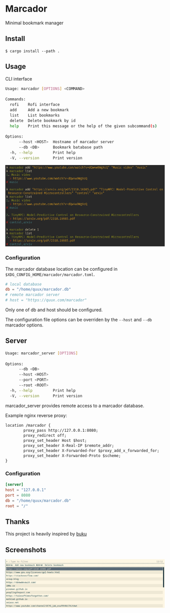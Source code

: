 # Marcador

Minimal bookmark manager

## Install

	$ cargo install --path .

## Usage

CLI interface

```bash
Usage: marcador [OPTIONS] <COMMAND>

Commands:
  rofi    Rofi interface
  add     Add a new bookmark
  list    List bookmarks
  delete  Delete bookmark by id
  help    Print this message or the help of the given subcommand(s)

Options:
      --host <HOST>  Hostname of marcador server
      --db <DB>      Bookmark batabase path
  -h, --help         Print help
  -V, --version      Print version
```

![Usage](./assets/usage.png)


### Configuration

The marcador database location can be configured in `$XDG_CONFIG_HOME/marcador/marcador.toml`.

```toml
# local database
db = "/home/quux/marcador.db" 
# remote marcador server
# host = "https://quux.com/marcador" 
```

Only one of db and host should be configured.

The configuration file options can be overriden by the `--host` and `--db` marcador options.

## Server

```bash
Usage: marcador_server [OPTIONS]

Options:
      --db <DB>
      --host <HOST>
      --port <PORT>
      --root <ROOT>
  -h, --help         Print help
  -V, --version      Print version
```

marcador_server provides remote access to a marcador database.

Example nginx reverse proxy:
```
location /marcador {
        proxy_pass http://127.0.0.1:8080;
        proxy_redirect off;
        proxy_set_header Host $host;
        proxy_set_header X-Real-IP $remote_addr;
        proxy_set_header X-Forwarded-For $proxy_add_x_forwarded_for;
        proxy_set_header X-Forwarded-Proto $scheme;
}
```

### Configuration

```toml
[server]
host = "127.0.0.1"
port = 8080
db = "/home/quux/marcador.db"
root = "/"
```

## Thanks
This project is heavily inspired by [buku](https://github.com/jarun/Buku)

## Screenshots
![Rofi](./assets/rofi.png)
